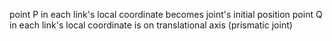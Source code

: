 point P in each link's local coordinate becomes joint's initial position
point Q in each link's local coordinate is on translational axis (prismatic joint)
